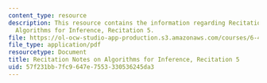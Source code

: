 ```yaml
---
content_type: resource
description: This resource contains the information regarding Recitation Notes on
  Algorithms for Inference, Recitation 5.
file: https://ol-ocw-studio-app-production.s3.amazonaws.com/courses/6-438-algorithms-for-inference-fall-2014/57f231bb7fc9647e7553330536245da3_MIT6_438F14_rec5.pdf
file_type: application/pdf
resourcetype: Document
title: Recitation Notes on Algorithms for Inference, Recitation 5
uid: 57f231bb-7fc9-647e-7553-330536245da3
---
```

